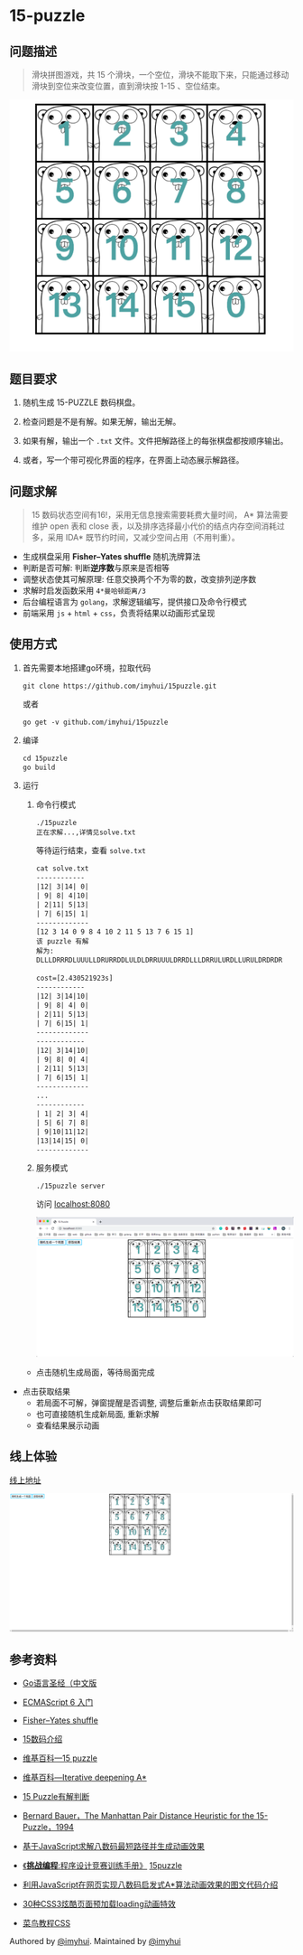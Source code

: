 # 15-puzzle

## 问题描述

> 滑块拼图游戏，共 15 个滑块，一个空位，滑块不能取下来，只能通过移动滑块到空位来改变位置，直到滑块按 1-15 、空位结束。

![board](doc/pic/board.png)

## 题目要求

1. 随机生成 15-PUZZLE 数码棋盘。

2. 检查问题是不是有解。如果无解，输出无解。

3. 如果有解，输出一个 `.txt` 文件。文件把解路径上的每张棋盘都按顺序输出。

4. 或者，写一个带可视化界面的程序，在界面上动态展示解路径。

## 问题求解

> 15 数码状态空间有16!，采用无信息搜索需要耗费大量时间， A\* 算法需要维护 open 表和 close 表，以及排序选择最小代价的结点内存空间消耗过多，采用 IDA* 既节约时间，又减少空间占用（不用判重）。

- 生成棋盘采用 **Fisher–Yates shuffle** 随机洗牌算法
- 判断是否可解: 判断**逆序数**与原来是否相等
- 调整状态使其可解原理: 任意交换两个不为零的数，改变排列逆序数
- 求解时启发函数采用 `4*曼哈顿距离/3`
- 后台编程语言为 `golang`，求解逻辑编写，提供接口及命令行模式
- 前端采用 `js` + `html` + `css`，负责将结果以动画形式呈现

## 使用方式

1. 首先需要本地搭建go环境，拉取代码

   ```shell
   git clone https://github.com/imyhui/15puzzle.git
   ```

   或者

   ```shell
   go get -v github.com/imyhui/15puzzle
   ```

2. 编译

   ```shell
   cd 15puzzle
   go build
   ```

3. 运行

   1. 命令行模式

      ```shell
      ./15puzzle 
      正在求解...,详情见solve.txt
      ```

      等待运行结束，查看 `solve.txt`

      ```shell
      cat solve.txt
      ------------
      |12| 3|14| 0|
      | 9| 8| 4|10|
      | 2|11| 5|13|
      | 7| 6|15| 1|
      -------------
      [12 3 14 0 9 8 4 10 2 11 5 13 7 6 15 1]
      该 puzzle 有解
      解为: DLLLDRRRDLUUULLDRURRDDLULDLDRRUUULDRRDLLLDRRULURDLLURULDRDRDR
      
      cost=[2.430521923s]
      ------------
      |12| 3|14|10|
      | 9| 8| 4| 0|
      | 2|11| 5|13|
      | 7| 6|15| 1|
      -------------
      ------------
      |12| 3|14|10|
      | 9| 8| 0| 4|
      | 2|11| 5|13|
      | 7| 6|15| 1|
      -------------
      ...
      ------------
      | 1| 2| 3| 4|
      | 5| 6| 7| 8|
      | 9|10|11|12|
      |13|14|15| 0|
      -------------
      ```

   2. 服务模式

      ```shell
      ./15puzzle server
      ```

      访问 [localhost:8080](http://localhost:8080)

      ![serve.png](doc/pic/serve.png)

   - 点击随机生成局面，等待局面完成
- 点击获取结果
     - 若局面不可解，弹窗提醒是否调整, 调整后重新点击获取结果即可
     - 也可直接随机生成新局面, 重新求解
   - 查看结果展示动画

## 线上体验

[线上地址](<http://puzzle.andyhui.top/>)

![example](doc/pic/example.gif)

## 参考资料

- [ Go语言圣经（中文版](https://docs.hacknode.org/gopl-zh/)
- [ECMAScript 6 入门](http://es6.ruanyifeng.com/)
- [Fisher–Yates shuffle](https://en.wikipedia.org/wiki/Fisher–Yates_shuffle)
- [15数码介绍](http://www.mathematische-basteleien.de/15puzzle.htm)
- [维基百科—15 puzzle](https://de.wikipedia.org/wiki/15-Puzzle)
- [维基百科—Iterative deepening A*](<https://en.wikipedia.org/wiki/Iterative_deepening_A*>)
- [15 Puzzle有解判断](http://mathworld.wolfram.com/15Puzzle.html)
- [Bernard Bauer，The Manhattan Pair Distance Heuristic for the 15-Puzzle，1994](http://citeseerx.ist.psu.edu/viewdoc/summary?doi=10.1.1.58.7)
- [基于JavaScript求解八数码最短路径并生成动画效果](https://segmentfault.com/a/1190000013026395)
- [《**挑战编程**:程序设计竞赛训练手册》](https://www.baidu.com/s?ie=UTF-8&wd=《挑战编程%3A程序设计竞赛训练手册》) [15puzzle](https://blog.csdn.net/metaphysis/article/details/6560047)
- [利用JavaScript在网页实现八数码启发式A*算法动画效果的图文代码介绍](http://www.php.cn/js-tutorial-360516.html)

- [30种CSS3炫酷页面预加载loading动画特效]([http://www.htmleaf.com/css3/css3donghua/201504151682.html](http://www.htmleaf.com/css3/css3donghua/201504151682.html))
- [菜鸟教程CSS](https://www.runoob.com/css/css-tutorial.html)



Authored by [@imyhui](https://github.com/imyhui/). Maintained by [@imyhui](https://github.com/imyhui/)